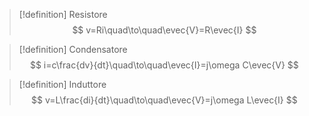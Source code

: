 > [!definition] Resistore
> $$
> v=Ri\quad\to\quad\evec{V}=R\evec{I}
> $$


> [!definition] Condensatore
> $$
> i=c\frac{dv}{dt}\quad\to\quad\evec{I}=j\omega C\evec{V}
> $$

> [!definition] Induttore
> $$
> v=L\frac{di}{dt}\quad\to\quad\evec{V}=j\omega L\evec{I}
> $$